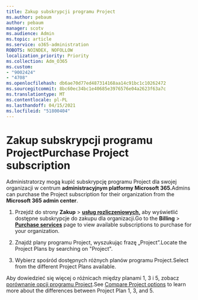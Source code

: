 ```yaml
---
title: Zakup subskrypcji programu Project
ms.author: pebaum
author: pebaum
manager: scotv
ms.audience: Admin
ms.topic: article
ms.service: o365-administration
ROBOTS: NOINDEX, NOFOLLOW
localization_priority: Priority
ms.collection: Adm_O365
ms.custom:
- "9002424"
- "4708"
ms.openlocfilehash: db6ae70d77ed487314168aa14c91bc1c10262472
ms.sourcegitcommit: 8bc60ec34bc1e40685e3976576e04a2623f63a7c
ms.translationtype: MT
ms.contentlocale: pl-PL
ms.lasthandoff: 04/15/2021
ms.locfileid: "51800404"
---
```

# <a name="purchase-project-subscription"></a><span data-ttu-id="6a54b-102">Zakup subskrypcji programu Project</span><span class="sxs-lookup"><span data-stu-id="6a54b-102">Purchase Project subscription</span></span>

<span data-ttu-id="6a54b-103">Administratorzy mogą kupić subskrypcję programu Project dla swojej organizacji w centrum **administracyjnym platformy Microsoft 365.**</span><span class="sxs-lookup"><span data-stu-id="6a54b-103">Admins can purchase the Project subscription for their organization from the **Microsoft 365 admin center**.</span></span>

1. <span data-ttu-id="6a54b-104">Przejdź do strony **Zakup**  >  **[usług rozliczeniowych,](https://admin.microsoft.com/AdminPortal/Home?adminportal=1&msCV=%2BbOQtMNsz0ei8f5z.0.36#/catalog)** aby wyświetlić dostępne subskrypcje do zakupu dla organizacji.</span><span class="sxs-lookup"><span data-stu-id="6a54b-104">Go to the **Billing** > **[Purchase services](https://admin.microsoft.com/AdminPortal/Home?adminportal=1&msCV=%2BbOQtMNsz0ei8f5z.0.36#/catalog)** page to view available subscriptions to purchase for your organization.</span></span>

2. <span data-ttu-id="6a54b-105">Znajdź plany programu Project, wyszukując frazę „Project”.</span><span class="sxs-lookup"><span data-stu-id="6a54b-105">Locate the Project Plans by searching on "Project".</span></span>

3. <span data-ttu-id="6a54b-106">Wybierz spośród dostępnych różnych planów programu Project.</span><span class="sxs-lookup"><span data-stu-id="6a54b-106">Select from the different Project Plans available.</span></span>

<span data-ttu-id="6a54b-107">Aby dowiedzieć się więcej o różnicach między planami 1, 3 i 5, zobacz [porównanie opcji programu Project](https://products.office.com/project/compare-microsoft-project-management-software?tab=1&OCID=AID2000748_SEM_5j2j5X4B&MarinID=5j2j5X4B|78821275986631|%2Bproject%20%2Bo365|bb|c||1261139959949905|kwd-78821311481635:loc-190&lnkd=Bing_O365SMB_App&msclkid=185eccc165db1d3da290924720afcaa4&ef_id=XoY8vgAAAUTu0Bj8:20200402200513:s).</span><span class="sxs-lookup"><span data-stu-id="6a54b-107">See [Compare Project options](https://products.office.com/project/compare-microsoft-project-management-software?tab=1&OCID=AID2000748_SEM_5j2j5X4B&MarinID=5j2j5X4B|78821275986631|%2Bproject%20%2Bo365|bb|c||1261139959949905|kwd-78821311481635:loc-190&lnkd=Bing_O365SMB_App&msclkid=185eccc165db1d3da290924720afcaa4&ef_id=XoY8vgAAAUTu0Bj8:20200402200513:s) to learn more about the differences between Project Plan 1, 3, and 5.</span></span>
